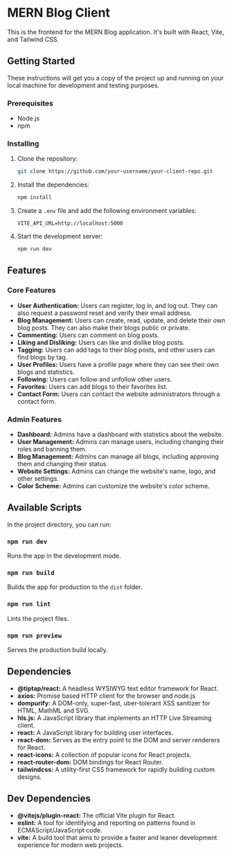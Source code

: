 # MERN Blog Client

This is the frontend for the MERN Blog application. It's built with React, Vite, and Tailwind CSS.

## Getting Started

These instructions will get you a copy of the project up and running on your local machine for development and testing purposes.

### Prerequisites

* Node.js
* npm

### Installing

1. Clone the repository:
   ```sh
   git clone https://github.com/your-username/your-client-repo.git
   ```
2. Install the dependencies:
   ```sh
   npm install
   ```
4. Create a `.env` file and add the following environment variables:
   ```
   VITE_API_URL=http://localhost:5000
   ```
5. Start the development server:
   ```sh
   npm run dev
   ```

## Features

### Core Features

*   **User Authentication:** Users can register, log in, and log out. They can also request a password reset and verify their email address.
*   **Blog Management:** Users can create, read, update, and delete their own blog posts. They can also make their blogs public or private.
*   **Commenting:** Users can comment on blog posts.
*   **Liking and Disliking:** Users can like and dislike blog posts.
*   **Tagging:** Users can add tags to their blog posts, and other users can find blogs by tag.
*   **User Profiles:** Users have a profile page where they can see their own blogs and statistics.
*   **Following:** Users can follow and unfollow other users.
*   **Favorites:** Users can add blogs to their favorites list.
*   **Contact Form:** Users can contact the website administrators through a contact form.

### Admin Features

*   **Dashboard:** Admins have a dashboard with statistics about the website.
*   **User Management:** Admins can manage users, including changing their roles and banning them.
*   **Blog Management:** Admins can manage all blogs, including approving them and changing their status.
*   **Website Settings:** Admins can change the website's name, logo, and other settings.
*   **Color Scheme:** Admins can customize the website's color scheme.

## Available Scripts

In the project directory, you can run:

### `npm run dev`

Runs the app in the development mode.

### `npm run build`

Builds the app for production to the `dist` folder.

### `npm run lint`

Lints the project files.

### `npm run preview`

Serves the production build locally.

## Dependencies

* **@tiptap/react:** A headless WYSIWYG text editor framework for React.
* **axios:** Promise based HTTP client for the browser and node.js
* **dompurify:** A DOM-only, super-fast, uber-tolerant XSS sanitizer for HTML, MathML and SVG.
* **hls.js:** A JavaScript library that implements an HTTP Live Streaming client.
* **react:** A JavaScript library for building user interfaces.
* **react-dom:** Serves as the entry point to the DOM and server renderers for React.
* **react-icons:** A collection of popular icons for React projects.
* **react-router-dom:** DOM bindings for React Router.
* **tailwindcss:** A utility-first CSS framework for rapidly building custom designs.

## Dev Dependencies

* **@vitejs/plugin-react:** The official Vite plugin for React.
* **eslint:** A tool for identifying and reporting on patterns found in ECMAScript/JavaScript code.
* **vite:** A build tool that aims to provide a faster and leaner development experience for modern web projects.